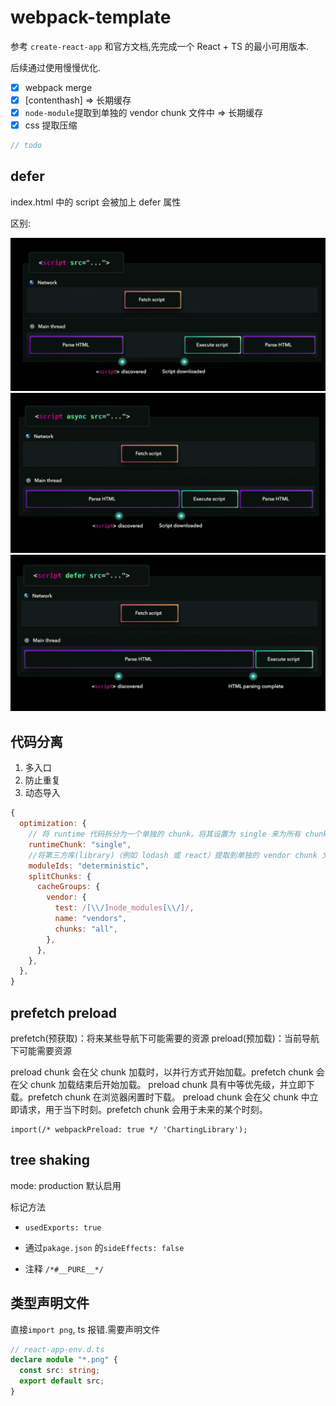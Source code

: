 # webpack-template

参考 `create-react-app` 和官方文档,先完成一个 React + TS 的最小可用版本.

后续通过使用慢慢优化.

- [x] webpack merge
- [x] [contenthash] => 长期缓存
- [x] `node-module`提取到单独的 vendor chunk 文件中 => 长期缓存
- [x] css 提取压缩

```ts
// todo
```

## defer

index.html 中的 script 会被加上 defer 属性

区别:

![./images/s1.png](./images/s1.png)
![./images/s1.png](./images/s2.png)
![./images/s1.png](./images/s3.png)

## 代码分离

1. 多入口
2. 防止重复
3. 动态导入

```js
{
  optimization: {
    // 将 runtime 代码拆分为一个单独的 chunk。将其设置为 single 来为所有 chunk 创建一个 runtime bundle：
    runtimeChunk: "single",
    //将第三方库(library)（例如 lodash 或 react）提取到单独的 vendor chunk 文件中，是比较推荐的做法，这是因为，它们很少像本地的源代码那样频繁修改。因此通过实现以上步骤，利用 client 的长效缓存机制，命中缓存来消除请求，并减少向 server 获取资源，同时还能保证 client 代码和 server 代码版本一致。
    moduleIds: "deterministic",
    splitChunks: {
      cacheGroups: {
        vendor: {
          test: /[\\/]node_modules[\\/]/,
          name: "vendors",
          chunks: "all",
        },
      },
    },
  },
}
```

## prefetch preload

prefetch(预获取)：将来某些导航下可能需要的资源
preload(预加载)：当前导航下可能需要资源

preload chunk 会在父 chunk 加载时，以并行方式开始加载。prefetch chunk 会在父 chunk 加载结束后开始加载。
preload chunk 具有中等优先级，并立即下载。prefetch chunk 在浏览器闲置时下载。
preload chunk 会在父 chunk 中立即请求，用于当下时刻。prefetch chunk 会用于未来的某个时刻。

```
import(/* webpackPreload: true */ 'ChartingLibrary');

```

## tree shaking

mode: production 默认启用

标记方法

- `usedExports: true`

- 通过`pakage.json` 的`sideEffects: false`
- 注释 `/*#__PURE__*/`

## 类型声明文件

直接`import png`, ts 报错.需要声明文件

```ts
// react-app-env.d.ts
declare module "*.png" {
  const src: string;
  export default src;
}
```
